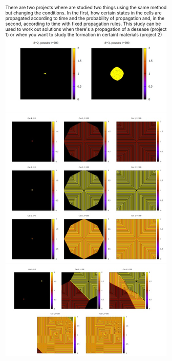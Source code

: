 There are two projects where are studied two things using the same method but changing the conditions.
In the first, how certain states in the cells are propagated according to time and the probability of propagation and, in the second, according to
time with fixed propagation rules.
This study can be used to work out solutions when there's a propagation of a desease (project 1) or when you want to study the formation in certaint materials (project 2)
![project1](population_advancement.jpg)
![project2](structure_formation.jpg)
![project2](structure_formation2.jpg)
